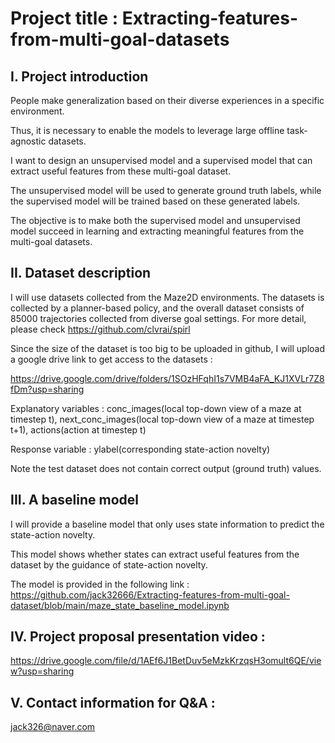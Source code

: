 # Project title : Extracting-features-from-multi-goal-datasets

## I. Project introduction

People make generalization based on their diverse experiences in a specific environment. 

Thus, it is necessary to enable the models to leverage large offline task-agnostic datasets.

I want to design an unsupervised model and a supervised model that can extract useful features from these multi-goal dataset.

The unsupervised model will be used to generate ground truth labels, while the supervised model will be trained based on these generated labels. 

The objective is to make both the supervised model and unsupervised model succeed in learning and extracting meaningful features from the multi-goal datasets.


## II. Dataset description

I will use datasets collected from the Maze2D environments. The datasets is collected by a planner-based policy, and the overall dataset consists of 85000 trajectories collected from diverse goal settings.
For more detail, please check https://github.com/clvrai/spirl


Since the size of the dataset is too big to be uploaded in github, I will upload a google drive link to get access to the datasets :

https://drive.google.com/drive/folders/1SOzHFqhI1s7VMB4aFA_KJ1XVLr7Z8fDm?usp=sharing


Explanatory variables : conc_images(local top-down view of a maze at timestep t), next_conc_images(local top-down view of a maze at timestep t+1), actions(action at timestep t)

Response variable : ylabel(corresponding state-action novelty)


Note the test dataset does not contain correct output (ground truth) values. 


## III. A baseline model

I will provide a baseline model that only uses state information to predict the state-action novelty. 

This model shows whether states can extract useful features from the dataset by the guidance of state-action novelty.

The model is provided in the following link :
https://github.com/jack32666/Extracting-features-from-multi-goal-dataset/blob/main/maze_state_baseline_model.ipynb



## IV. Project proposal presentation video : 

https://drive.google.com/file/d/1AEf6J1BetDuv5eMzkKrzqsH3omult6QE/view?usp=sharing

## V. Contact information for Q&A : 

jack326@naver.com
